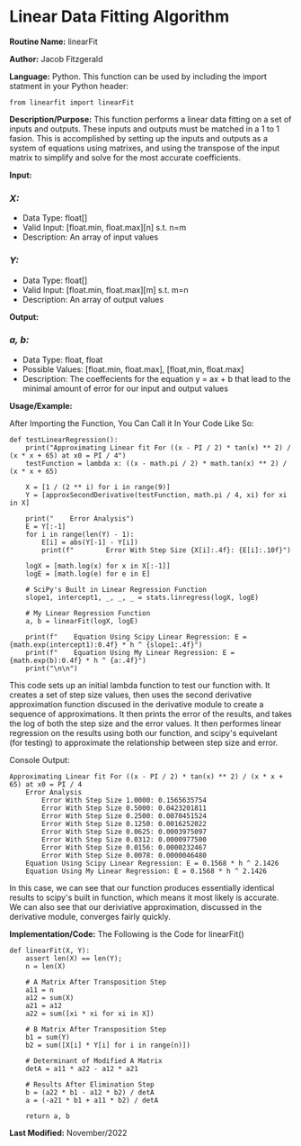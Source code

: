 # Linear Data Fitting Algorithm

**Routine Name:** linearFit

**Author:** Jacob Fitzgerald

**Language:** Python. This function can be used by including the import statment in your Python header:
```
from linearfit import linearFit
```

**Description/Purpose:** This function performs a linear data fitting on a set of inputs and outputs. These inputs and outputs must be matched in a 1 to 1 fasion. This is accomplished by setting up the inputs and outputs as a system of equations using matrixes, and using the transpose of the input matrix to simplify and solve for the most accurate coefficients. 

**Input:**
### *X:* 
  * Data Type: float[]
  * Valid Input: [float.min, float.max][n] s.t. n=m
  * Description: An array of input values

### *Y:* 
  * Data Type: float[]
  * Valid Input: [float.min, float.max][m] s.t. m=n
  * Description: An array of output values


**Output:** 
### *a, b:*
  * Data Type: float, float
  * Possible Values: [float.min, float.max], [float,min, float.max]
  * Description: The coeffecients for the equation y = ax + b that lead to the minimal amount of error for our input and output values

**Usage/Example:**

After Importing the Function, You Can Call it In Your Code Like So:

```
def testLinearRegression():
    print("Approximating Linear fit For ((x - PI / 2) * tan(x) ** 2) / (x * x + 65) at x0 = PI / 4")
    testFunction = lambda x: ((x - math.pi / 2) * math.tan(x) ** 2) / (x * x + 65)

    X = [1 / (2 ** i) for i in range(9)]
    Y = [approxSecondDerivative(testFunction, math.pi / 4, xi) for xi in X]

    print("    Error Analysis")
    E = Y[:-1]
    for i in range(len(Y) - 1):
        E[i] = abs(Y[-1] - Y[i])
        print(f"        Error With Step Size {X[i]:.4f}: {E[i]:.10f}")

    logX = [math.log(x) for x in X[:-1]]
    logE = [math.log(e) for e in E]

    # SciPy's Built in Linear Regression Function
    slope1, intercept1, _, _, _ = stats.linregress(logX, logE)

    # My Linear Regression Function
    a, b = linearFit(logX, logE)

    print(f"    Equation Using Scipy Linear Regression: E = {math.exp(intercept1):0.4f} * h ^ {slope1:.4f}")
    print(f"    Equation Using My Linear Regression: E = {math.exp(b):0.4f} * h ^ {a:.4f}")
    print("\n\n")
```

This code sets up an initial lambda function to test our function with. It creates a set of step size values, then uses the second derivative approximation function discused in the derivative module to create a sequence of approximations. It then prints the error of the results, and takes the log of both the step size and the error values. It then performes linear regression on the results using both our function, and scipy's equivelant (for testing) to approximate the relationship between step size and error.  

Console Output:
```
Approximating Linear fit For ((x - PI / 2) * tan(x) ** 2) / (x * x + 65) at x0 = PI / 4
    Error Analysis
        Error With Step Size 1.0000: 0.1565635754
        Error With Step Size 0.5000: 0.0423201811
        Error With Step Size 0.2500: 0.0070451524
        Error With Step Size 0.1250: 0.0016252022
        Error With Step Size 0.0625: 0.0003975097
        Error With Step Size 0.0312: 0.0000977500
        Error With Step Size 0.0156: 0.0000232467
        Error With Step Size 0.0078: 0.0000046480
    Equation Using Scipy Linear Regression: E = 0.1568 * h ^ 2.1426
    Equation Using My Linear Regression: E = 0.1568 * h ^ 2.1426
```
In this case, we can see that our function produces essentially identical results to scipy's built in function, which means it most likely is accurate. We can also see that our deriviative approximation, discussed in the derivative module, converges fairly quickly. 

**Implementation/Code:** The Following is the Code for linearFit()
```
def linearFit(X, Y):
    assert len(X) == len(Y);
    n = len(X)

    # A Matrix After Transposition Step
    a11 = n
    a12 = sum(X)
    a21 = a12
    a22 = sum([xi * xi for xi in X])

    # B Matrix After Transposition Step
    b1 = sum(Y)
    b2 = sum([X[i] * Y[i] for i in range(n)])

    # Determinant of Modified A Matrix
    detA = a11 * a22 - a12 * a21

    # Results After Elimination Step
    b = (a22 * b1 - a12 * b2) / detA
    a = (-a21 * b1 + a11 * b2) / detA

    return a, b
```
**Last Modified:** November/2022